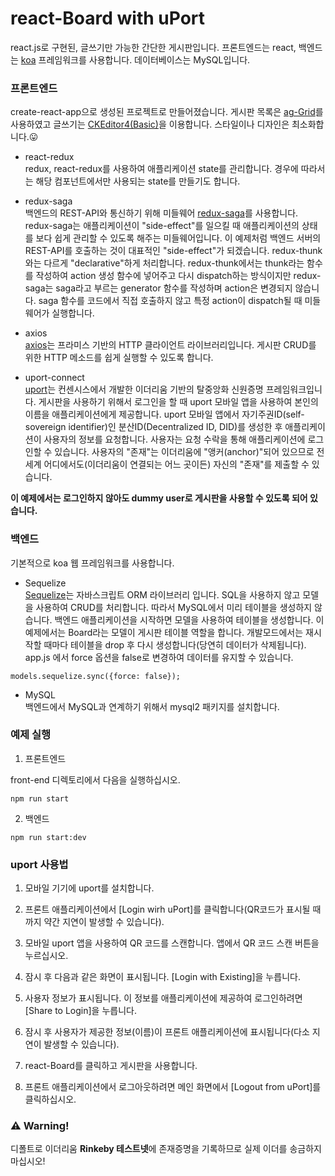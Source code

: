 
# react-Board with uPort

react.js로 구현된, 글쓰기만 가능한 간단한 게시판입니다. 프론트엔드는 react, 백엔드는 [koa](https://koajs.com) 프레임워크를 사용합니다. 데이터베이스는 MySQL입니다.   

### 프론트엔드

create-react-app으로 생성된 프로젝트로 만들어졌습니다. 게시판 목록은 [ag-Grid](https://www.ag-grid.com/)를 사용하였고 글쓰기는 [CKEditor4(Basic)](https://ckeditor.com/)을 이용합니다.
스타일이나 디자인은 최소화합니다.😛

* react-redux  
redux, react-redux를 사용하여 애플리케이션 state를 관리합니다. 경우에 따라서는 해당 컴포넌트에서만 사용되는 state를 만들기도 합니다. 

* redux-saga  
백엔드의 REST-API와 통신하기 위해 미들웨어 [redux-saga](https://github.com/redux-saga/redux-saga)를 사용합니다. redux-saga는 애플리케이션이 "side-effect"를 일으킬 때 애플리케이션의 상태를 보다 쉽게 관리할 수 있도록 해주는 미들웨어입니다. 이 예제처럼 백엔드 서버의 REST-API를 호출하는 것이 대표적인 "side-effect"가 되겠습니다. redux-thunk와는 다르게 "declarative"하게 처리합니다. redux-thunk에서는 thunk라는 함수를 작성하여 action 생성 함수에 넣어주고 다시 dispatch하는 방식이지만 redux-saga는 saga라고 부르는 generator 함수를 작성하며 action은 변경되지 않습니다. saga 함수를 코드에서 직접 호출하지 않고 특정 action이 dispatch될 때 미들웨어가 실행합니다.  

* axios  
[axios](https://github.com/axios/axios)는 프라미스 기반의 HTTP 클라이언트 라이브러리입니다. 게시판 CRUD를 위한 HTTP 메소드를 쉽게 실행할 수 있도록 합니다.

* uport-connect    
[uport](https://www.uport.me/)는 컨센시스에서 개발한 이더리움 기반의 탈중앙화 신원증명 프레임워크입니다. 게시판을 사용하기 위해서 로그인을 할 때 uport 모바일 앱을 사용하여 본인의 이름을 애플리케이션에게 제공합니다.  uport 모바일 앱에서 자기주권ID(self-sovereign identifier)인 분산ID(Decentralized ID, DID)를 생성한 후 애플리케이션이 사용자의 정보를 요청합니다. 
사용자는 요청 수락을 통해 애플리케이션에 로그인할 수 있습니다. 사용자의 "존재"는 이더리움에 "앵커(anchor)"되어 있으므로 전세계 어디에서도(이더리움이 연결되는 어느 곳이든) 자신의 "존재"를 제출할 수 있습니다.

<b>이 예제에서는 로그인하지 않아도 dummy user로 게시판을 사용할 수 있도록 되어 있습니다.</b>

### 백엔드

기본적으로 koa 웹 프레임워크를 사용합니다. 

 * Sequelize  
[Sequelize](http://docs.sequelizejs.com/)는 자바스크립트 ORM 라이브러리 입니다. SQL을 사용하지 않고 모델을 사용하여 CRUD를 처리합니다.
따라서 MySQL에서 미리 테이블을 생성하지 않습니다. 백엔드 애플리케이션을 시작하면 모델을 사용하여 테이블을 생성합니다. 이 예제에서는 Board라는 모델이 게시판 테이블 역할을 합니다. 개발모드에서는 재시작할 때마다 테이블을 drop 후 다시 생성합니다(당연히 데이터가 삭제됩니다). app.js 에서 force 옵션을 false로 변경하여 데이터를 유지할 수 있습니다.  

```
models.sequelize.sync({force: false});
```

 * MySQL  
백엔드에서 MySQL과 연계하기 위해서 mysql2 패키지를 설치합니다.

### 예제 실행

1) 프론트엔드 

front-end 디렉토리에서 다음을 실행하십시오.

```
npm run start
```

2) 백엔드

```
npm run start:dev
```


### uport 사용법

1)  모바일 기기에 uport를 설치합니다. 

2) 프론트 애플리케이션에서 [Login wirh uPort]를 클릭합니다(QR코드가 표시될 때까지 약간 지연이 발생할 수 있습니다).

3) 모바일 uport 앱을 사용하여 QR 코드를 스캔합니다.  앱에서 QR 코드 스캔 버튼을 누르십시오.

4) 잠시 후 다음과 같은 화면이 표시됩니다. [Login with Existing]을 누릅니다.

5) 사용자 정보가 표시됩니다. 이 정보를 애플리케이션에 제공하여 로그인하려면 [Share to Login]을 누릅니다.

6) 잠시 후 사용자가 제공한 정보(이름)이 프론트 애플리케이션에 표시됩니다(다소 지연이 발생할 수 있습니다).

7) react-Board를 클릭하고 게시판을 사용합니다.

8) 프론트 애플리케이션에서 로그아웃하려면 메인 화면에서 [Logout from uPort]를 클릭하십시오.


### ⚠️ Warning!

디폴트로 이더리움 <b>Rinkeby 테스트넷</b>에 존재증명을 기록하므로 실제 이더를 송금하지 마십시오!


